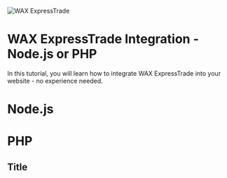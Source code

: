 ![WAX ExpressTrade](https://blog.opskins.com/wp-content/uploads/2018/08/ExpressTrade-Logo-Black.png)

# WAX ExpressTrade Integration - Node.js or PHP

In this tutorial, you will learn how to integrate WAX ExpressTrade into your website - no experience needed.

# Node.js

# PHP

## Title